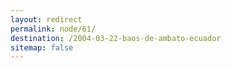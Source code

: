 ```yaml
---
layout: redirect
permalink: node/61/
destination: /2004-03-22-baos-de-ambato-ecuador
sitemap: false
---
```

